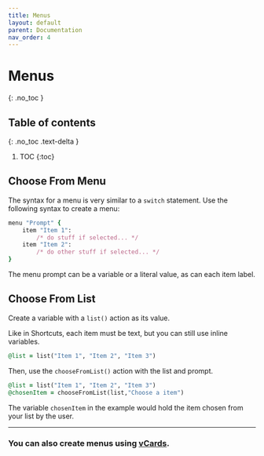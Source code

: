 ```yaml
---
title: Menus
layout: default
parent: Documentation
nav_order: 4
---
```


# Menus
{: .no_toc }

## Table of contents
{: .no_toc .text-delta }

1. TOC
{:toc}

## Choose From Menu

The syntax for a menu is very similar to a `switch` statement. Use the following syntax to create a menu:

```ruby
menu "Prompt" {
    item "Item 1":
        /* do stuff if selected... */
    item "Item 2":
        /* do other stuff if selected... */
}
```

The menu prompt can be a variable or a literal value, as can each item label.

## Choose From List

Create a variable with a `list()` action as its value.

Like in Shortcuts, each item must be text, but you can still use inline variables.

```ruby
@list = list("Item 1", "Item 2", "Item 3")
```

Then, use the `chooseFromList()` action with the list and prompt.

```ruby
@list = list("Item 1", "Item 2", "Item 3")
@chosenItem = chooseFromList(list,"Choose a item")
```

The variable `chosenItem` in the example would hold the item chosen from your list by the user.

---

### You can also create menus using [vCards](/language/vcards).
